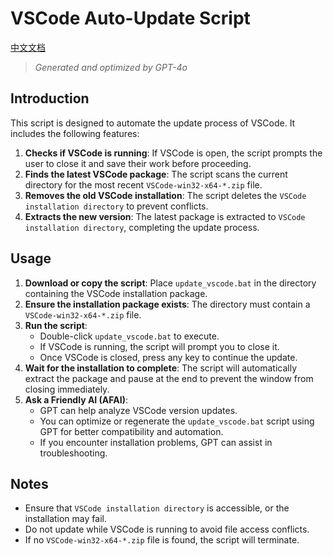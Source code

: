 # VSCode Auto-Update Script

[中文文档](https://github.com/whitejoce/update_vscode/blob/main/README_CN.md)
 
> *Generated and optimized by GPT-4o*

## Introduction
This script is designed to automate the update process of VSCode. It includes the following features:

1. **Checks if VSCode is running**: If VSCode is open, the script prompts the user to close it and save their work before proceeding.
2. **Finds the latest VSCode package**: The script scans the current directory for the most recent `VSCode-win32-x64-*.zip` file.
3. **Removes the old VSCode installation**: The script deletes the `VSCode installation directory` to prevent conflicts.
4. **Extracts the new version**: The latest package is extracted to `VSCode installation directory`, completing the update process.

## Usage

1. **Download or copy the script**: Place `update_vscode.bat` in the directory containing the VSCode installation package.
2. **Ensure the installation package exists**: The directory must contain a `VSCode-win32-x64-*.zip` file.
3. **Run the script**:
   - Double-click `update_vscode.bat` to execute.
   - If VSCode is running, the script will prompt you to close it.
   - Once VSCode is closed, press any key to continue the update.
4. **Wait for the installation to complete**: The script will automatically extract the package and pause at the end to prevent the window from closing immediately.
5. **Ask a Friendly AI (AFAI)**:
   - GPT can help analyze VSCode version updates.
   - You can optimize or regenerate the `update_vscode.bat` script using GPT for better compatibility and automation.
   - If you encounter installation problems, GPT can assist in troubleshooting.

## Notes
- Ensure that `VSCode installation directory` is accessible, or the installation may fail.
- Do not update while VSCode is running to avoid file access conflicts.
- If no `VSCode-win32-x64-*.zip` file is found, the script will terminate.



